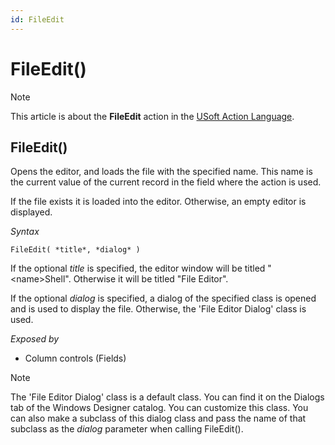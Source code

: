 ```yaml
---
id: FileEdit
---
```


# FileEdit()



> [!NOTE]
> This article is about the **FileEdit** action in the [USoft Action Language](/docs/Task%20flow/Action%20Language%20reference/USoft%20Action%20Language.md).

## **FileEdit()**

Opens the editor, and loads the file with the specified name. This name is the current value of the current record in the field where the action is used.

If the file exists it is loaded into the editor. Otherwise, an empty editor is displayed.

*Syntax*

```
FileEdit( *title*, *dialog* )
```

If the optional *title* is specified, the editor window will be titled "\<name>Shell". Otherwise it will be titled "File Editor".

If the optional *dialog* is specified, a dialog of the specified class is opened and is used to display the file. Otherwise, the 'File Editor Dialog' class is used.

*Exposed by*

- Column controls (Fields)

> [!NOTE]
> The 'File Editor Dialog' class is a default class. You can find it on the Dialogs tab of the Windows Designer catalog. You can customize this class. You can also make a subclass of this dialog class and pass the name of that subclass as the *dialog* parameter when calling FileEdit().